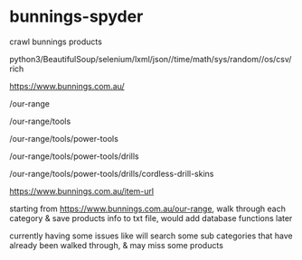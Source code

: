# bunnings-spyder
crawl bunnings products

python3/BeautifulSoup/selenium/lxml/json//time/math/sys/random//os/csv/rich

https://www.bunnings.com.au/

/our-range

/our-range/tools

/our-range/tools/power-tools

/our-range/tools/power-tools/drills

/our-range/tools/power-tools/drills/cordless-drill-skins

https://www.bunnings.com.au/item-url


starting from https://www.bunnings.com.au/our-range, walk through each category & save products info to txt file, would add database functions later

currently having some issues like will search some sub categories that have already been walked through, & may miss some products
